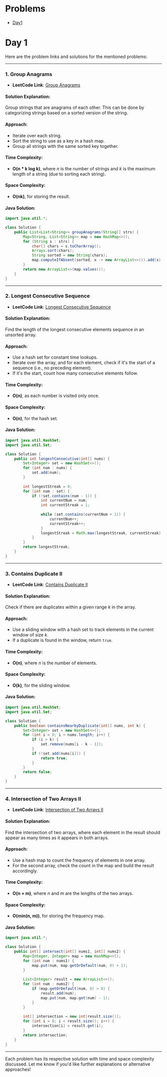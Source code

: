 # Problems

- [Day1](https://github.com/bruhathisp/dsa_java/edit/main/List_Problems/Week2.md/#day-1)


# Day 1

Here are the problem links and solutions for the mentioned problems:

---

### 1. **Group Anagrams**
- **LeetCode Link**: [Group Anagrams](https://leetcode.com/problems/group-anagrams/)

#### Solution Explanation:
Group strings that are anagrams of each other. This can be done by categorizing strings based on a sorted version of the string.

#### Approach:
- Iterate over each string.
- Sort the string to use as a key in a hash map.
- Group all strings with the same sorted key together.

#### Time Complexity: 
- **O(n * k log k)**, where *n* is the number of strings and *k* is the maximum length of a string (due to sorting each string).
  
#### Space Complexity: 
- **O(nk)**, for storing the result.

#### Java Solution:
```java
import java.util.*;

class Solution {
    public List<List<String>> groupAnagrams(String[] strs) {
        Map<String, List<String>> map = new HashMap<>();
        for (String s : strs) {
            char[] chars = s.toCharArray();
            Arrays.sort(chars);
            String sorted = new String(chars);
            map.computeIfAbsent(sorted, x -> new ArrayList<>()).add(s);
        }
        return new ArrayList<>(map.values());
    }
}
```

---

### 2. **Longest Consecutive Sequence**
- **LeetCode Link**: [Longest Consecutive Sequence](https://leetcode.com/problems/longest-consecutive-sequence/)

#### Solution Explanation:
Find the length of the longest consecutive elements sequence in an unsorted array.

#### Approach:
- Use a hash set for constant time lookups.
- Iterate over the array, and for each element, check if it's the start of a sequence (i.e., no preceding element).
- If it's the start, count how many consecutive elements follow.

#### Time Complexity: 
- **O(n)**, as each number is visited only once.
  
#### Space Complexity: 
- **O(n)**, for the hash set.

#### Java Solution:
```java
import java.util.HashSet;
import java.util.Set;

class Solution {
    public int longestConsecutive(int[] nums) {
        Set<Integer> set = new HashSet<>();
        for (int num : nums) {
            set.add(num);
        }
        
        int longestStreak = 0;
        for (int num : set) {
            if (!set.contains(num - 1)) {
                int currentNum = num;
                int currentStreak = 1;
                
                while (set.contains(currentNum + 1)) {
                    currentNum++;
                    currentStreak++;
                }
                longestStreak = Math.max(longestStreak, currentStreak);
            }
        }
        return longestStreak;
    }
}
```

---

### 3. **Contains Duplicate II**
- **LeetCode Link**: [Contains Duplicate II](https://leetcode.com/problems/contains-duplicate-ii/)

#### Solution Explanation:
Check if there are duplicates within a given range *k* in the array.

#### Approach:
- Use a sliding window with a hash set to track elements in the current window of size *k*.
- If a duplicate is found in the window, return `true`.

#### Time Complexity: 
- **O(n)**, where *n* is the number of elements.

#### Space Complexity: 
- **O(k)**, for the sliding window.

#### Java Solution:
```java
import java.util.HashSet;
import java.util.Set;

class Solution {
    public boolean containsNearbyDuplicate(int[] nums, int k) {
        Set<Integer> set = new HashSet<>();
        for (int i = 0; i < nums.length; i++) {
            if (i > k) {
                set.remove(nums[i - k - 1]);
            }
            if (!set.add(nums[i])) {
                return true;
            }
        }
        return false;
    }
}
```

---

### 4. **Intersection of Two Arrays II**
- **LeetCode Link**: [Intersection of Two Arrays II](https://leetcode.com/problems/intersection-of-two-arrays-ii/)

#### Solution Explanation:
Find the intersection of two arrays, where each element in the result should appear as many times as it appears in both arrays.

#### Approach:
- Use a hash map to count the frequency of elements in one array.
- For the second array, check the count in the map and build the result accordingly.

#### Time Complexity: 
- **O(n + m)**, where *n* and *m* are the lengths of the two arrays.
  
#### Space Complexity: 
- **O(min(n, m))**, for storing the frequency map.

#### Java Solution:
```java
import java.util.*;

class Solution {
    public int[] intersect(int[] nums1, int[] nums2) {
        Map<Integer, Integer> map = new HashMap<>();
        for (int num : nums1) {
            map.put(num, map.getOrDefault(num, 0) + 1);
        }
        
        List<Integer> result = new ArrayList<>();
        for (int num : nums2) {
            if (map.getOrDefault(num, 0) > 0) {
                result.add(num);
                map.put(num, map.get(num) - 1);
            }
        }
        
        int[] intersection = new int[result.size()];
        for (int i = 0; i < result.size(); i++) {
            intersection[i] = result.get(i);
        }
        return intersection;
    }
}
```

---

Each problem has its respective solution with time and space complexity discussed. Let me know if you'd like further explanations or alternative approaches!
